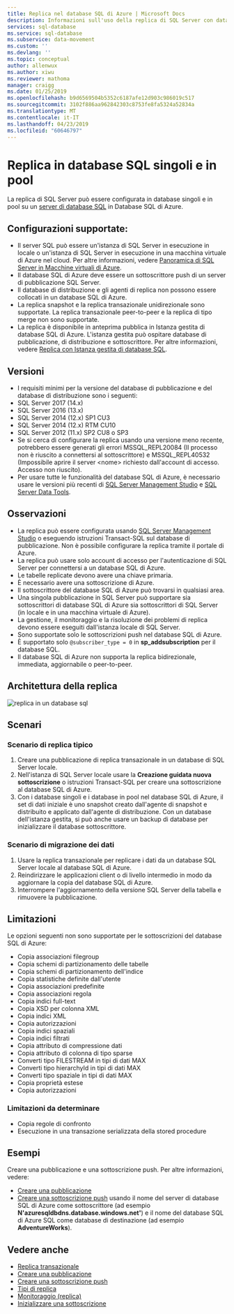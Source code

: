 ```yaml
---
title: Replica nel database SQL di Azure | Microsoft Docs
description: Informazioni sull'uso della replica di SQL Server con database SQL di Azure singoli e in pool elastici
services: sql-database
ms.service: sql-database
ms.subservice: data-movement
ms.custom: ''
ms.devlang: ''
ms.topic: conceptual
author: allenwux
ms.author: xiwu
ms.reviewer: mathoma
manager: craigg
ms.date: 01/25/2019
ms.openlocfilehash: b9d6569504b5352c6187afe12d903c986019c517
ms.sourcegitcommit: 3102f886aa962842303c8753fe8fa5324a52834a
ms.translationtype: MT
ms.contentlocale: it-IT
ms.lasthandoff: 04/23/2019
ms.locfileid: "60646797"
---
```

# <a name="replication-to-sql-database-single-and-pooled-databases"></a>Replica in database SQL singoli e in pool

La replica di SQL Server può essere configurata in database singoli e in pool su un [ server di database SQL](sql-database-servers.md) in Database SQL di Azure.  

## <a name="supported-configurations"></a>**Configurazioni supportate:**
  
- Il server SQL può essere un'istanza di SQL Server in esecuzione in locale o un'istanza di SQL Server in esecuzione in una macchina virtuale di Azure nel cloud. Per altre informazioni, vedere [Panoramica di SQL Server in Macchine virtuali di Azure](https://azure.microsoft.com/documentation/articles/virtual-machines-sql-server-infrastructure-services/).  
- Il database SQL di Azure deve essere un sottoscrittore push di un server di pubblicazione SQL Server.  
- Il database di distribuzione e gli agenti di replica non possono essere collocati in un database SQL di Azure.  
- La replica snapshot e la replica transazionale unidirezionale sono supportate. La replica transazionale peer-to-peer e la replica di tipo merge non sono supportate.
- La replica è disponibile in anteprima pubblica in Istanza gestita di database SQL di Azure. L'istanza gestita può ospitare database di pubblicazione, di distribuzione e sottoscrittore. Per altre informazioni, vedere [Replica con Istanza gestita di database SQL](replication-with-sql-database-managed-instance.md).

## <a name="versions"></a>Versioni  

- I requisiti minimi per la versione del database di pubblicazione e del database di distribuzione sono i seguenti:  
- SQL Server 2017 (14.x)
- SQL Server 2016 (13.x)
- SQL Server 2014 (12.x) SP1 CU3
- SQL Server 2014 (12.x) RTM CU10
- SQL Server 2012 (11.x) SP2 CU8 o SP3
- Se si cerca di configurare la replica usando una versione meno recente, potrebbero essere generati gli errori MSSQL_REPL20084 (Il processo non è riuscito a connettersi al sottoscrittore) e MSSQL_REPL40532 (Impossibile aprire il server \<nome> richiesto dall'account di accesso. Accesso non riuscito).  
- Per usare tutte le funzionalità del database SQL di Azure, è necessario usare le versioni più recenti di [SQL Server Management Studio](https://docs.microsoft.com/sql/ssms/download-sql-server-management-studio-ssms) e [SQL Server Data Tools](https://docs.microsoft.com/sql/ssdt/download-sql-server-data-tools-ssdt).  
  
## <a name="remarks"></a>Osservazioni

- La replica può essere configurata usando [SQL Server Management Studio](https://docs.microsoft.com/sql/ssms/download-sql-server-management-studio-ssms) o eseguendo istruzioni Transact-SQL sul database di pubblicazione. Non è possibile configurare la replica tramite il portale di Azure.  
- La replica può usare solo account di accesso per l'autenticazione di SQL Server per connettersi a un database SQL di Azure.
- Le tabelle replicate devono avere una chiave primaria.  
- È necessario avere una sottoscrizione di Azure.  
- Il sottoscrittore del database SQL di Azure può trovarsi in qualsiasi area.  
- Una singola pubblicazione in SQL Server può supportare sia sottoscrittori di database SQL di Azure sia sottoscrittori di SQL Server (in locale e in una macchina virtuale di Azure).  
- La gestione, il monitoraggio e la risoluzione dei problemi di replica devono essere eseguiti dall'istanza locale di SQL Server.  
- Sono supportate solo le sottoscrizioni push nel database SQL di Azure.  
- È supportato solo `@subscriber_type = 0` in **sp_addsubscription** per il database SQL.  
- Il database SQL di Azure non supporta la replica bidirezionale, immediata, aggiornabile o peer-to-peer.

## <a name="replication-architecture"></a>Architettura della replica  

![replica in un database sql](./media/replication-to-sql-database/replication-to-sql-database.png)  

## <a name="scenarios"></a>Scenari  

### <a name="typical-replication-scenario"></a>Scenario di replica tipico  

1. Creare una pubblicazione di replica transazionale in un database di SQL Server locale.  
2. Nell'istanza di SQL Server locale usare la **Creazione guidata nuova sottoscrizione** o istruzioni Transact-SQL per creare una sottoscrizione al database SQL di Azure.  
3. Con i database singoli e i database in pool nel database SQL di Azure, il set di dati iniziale è uno snapshot creato dall'agente di snapshot e distribuito e applicato dall'agente di distribuzione. Con un database dell'istanza gestita, si può anche usare un backup di database per inizializzare il database sottoscrittore.

### <a name="data-migration-scenario"></a>Scenario di migrazione dei dati  

1. Usare la replica transazionale per replicare i dati da un database SQL Server locale al database SQL di Azure.  
2. Reindirizzare le applicazioni client o di livello intermedio in modo da aggiornare la copia del database SQL di Azure.  
3. Interrompere l'aggiornamento della versione SQL Server della tabella e rimuovere la pubblicazione.  

## <a name="limitations"></a>Limitazioni

Le opzioni seguenti non sono supportate per le sottoscrizioni del database SQL di Azure:

- Copia associazioni filegroup  
- Copia schemi di partizionamento delle tabelle  
- Copia schemi di partizionamento dell'indice  
- Copia statistiche definite dall'utente  
- Copia associazioni predefinite  
- Copia associazioni regola  
- Copia indici full-text  
- Copia XSD per colonna XML  
- Copia indici XML  
- Copia autorizzazioni  
- Copia indici spaziali  
- Copia indici filtrati  
- Copia attributo di compressione dati  
- Copia attributo di colonna di tipo sparse  
- Converti tipo FILESTREAM in tipi di dati MAX  
- Converti tipo hierarchyId in tipi di dati MAX  
- Converti tipo spaziale in tipi di dati MAX  
- Copia proprietà estese  
- Copia autorizzazioni  

### <a name="limitations-to-be-determined"></a>Limitazioni da determinare

- Copia regole di confronto  
- Esecuzione in una transazione serializzata della stored procedure  

## <a name="examples"></a>Esempi

Creare una pubblicazione e una sottoscrizione push. Per altre informazioni, vedere:
  
- [Creare una pubblicazione](https://docs.microsoft.com/sql/relational-databases/replication/publish/create-a-publication)
- [Creare una sottoscrizione push](https://docs.microsoft.com/sql/relational-databases/replication/create-a-push-subscription/) usando il nome del server di database SQL di Azure come sottoscrittore (ad esempio **N'azuresqldbdns.database.windows.net'**) e il nome del database SQL di Azure SQL come database di destinazione (ad esempio **AdventureWorks**).  

## <a name="see-also"></a>Vedere anche  

- [Replica transazionale](sql-database-managed-instance-transactional-replication.md)
- [Creare una pubblicazione](https://docs.microsoft.com/sql/relational-databases/replication/publish/create-a-publication)
- [Creare una sottoscrizione push](https://docs.microsoft.com/sql/relational-databases/replication/create-a-push-subscription/)
- [Tipi di replica](https://docs.microsoft.com/sql/relational-databases/replication/types-of-replication)
- [Monitoraggio (replica)](https://docs.microsoft.com/sql/relational-databases/replication/monitor/monitoring-replication)
- [Inizializzare una sottoscrizione](https://docs.microsoft.com/sql/relational-databases/replication/initialize-a-subscription)  
